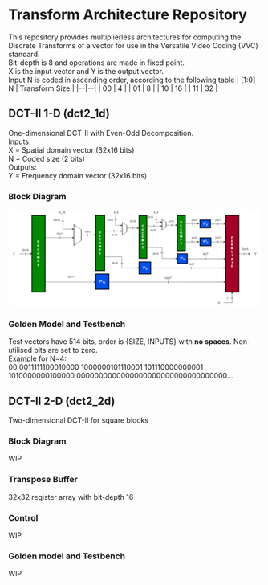 # Transform Architecture Repository
This repository provides multiplierless architectures for computing the Discrete Transforms of a vector for use in the Versatile Video Coding (VVC) standard. <br>
Bit-depth is 8 and operations are made in fixed point. <br>
X is the input vector and Y is the output vector. <br>
Input N is coded in ascending order, according to the following table
| [1:0] N  | Transform Size  |
|--|--|
| 00 | 4 |
| 01 | 8 |
| 10 | 16 |
| 11 | 32 |

## DCT-II 1-D (dct2_1d)
One-dimensional DCT-II with Even-Odd Decomposition. <br>
Inputs: <br>
X = Spatial domain vector (32x16 bits) <br>
N = Coded size (2 bits) <br>
Outputs: <br>
Y = Frequency domain vector (32x16 bits) 

### Block Diagram
![alt_text](https://github.com/jm-marqueti/vvc_transforms_ECL/blob/main/images/dct2_1d.png?raw=true)

### Golden Model and Testbench
Test vectors have 514 bits, order is {SIZE, INPUTS} with **no spaces**. Non-utilised bits are set to zero. <br> Example for N=4: <br>
00 0011111100010000 1000000101110001 101110000000001 1010000000100000 0000000000000000000000000000000000...

## DCT-II 2-D (dct2_2d)
Two-dimensional DCT-II for square blocks

### Block Diagram
WIP
### Transpose Buffer
32x32 register array with bit-depth 16
### Control
WIP
### Golden model and Testbench
WIP

